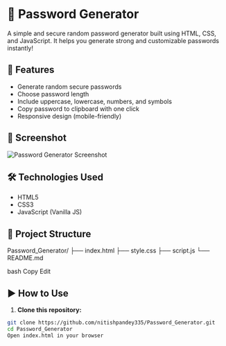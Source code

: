 # 🔐 Password Generator

A simple and secure random password generator built using HTML, CSS, and JavaScript. It helps you generate strong and customizable passwords instantly!

## 🚀 Features

- Generate random secure passwords
- Choose password length
- Include uppercase, lowercase, numbers, and symbols
- Copy password to clipboard with one click
- Responsive design (mobile-friendly)

## 📸 Screenshot


![Password Generator Screenshot]([screenshot.png](https://github.com/nitishpandey335/Password_Generator/blob/main/assets/Screenshot%202025-06-26%20111351.png))

## 🛠️ Technologies Used

- HTML5
- CSS3
- JavaScript (Vanilla JS)

## 📂 Project Structure

Password_Generator/
├── index.html
├── style.css
├── script.js
└── README.md

bash
Copy
Edit

## ▶️ How to Use

1. **Clone this repository:**

```bash
git clone https://github.com/nitishpandey335/Password_Generator.git
cd Password_Generator
Open index.html in your browser 

